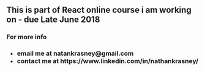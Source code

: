 <h2>This is part of React online course i am working on - due Late June 2018</h2>

<h3>For more info <h3>
<ul>
	<li>email me at natankrasney@gmail.com</li>
	<li>contact me at https://www.linkedin.com/in/nathankrasney/</li>
</ul>